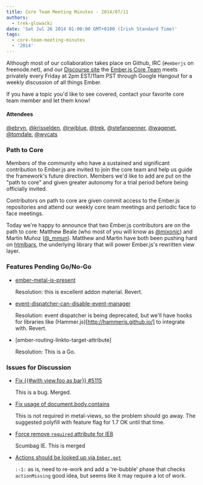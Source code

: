 ```yaml
---
title: Core Team Meeting Minutes - 2014/07/11
authors:
  - trek-glowacki
date: 'Sat Jul 26 2014 01:00:00 GMT+0100 (Irish Standard Time)'
tags:
  - core-team-meeting-minutes
  - '2014'
---
```



Although most of our collaboration takes place on Github, IRC
(`#emberjs` on freenode.net), and our [Discourse site](http://discuss.emberjs.com/)
the [Ember.js Core Team](/team) meets privately every
Friday at 2pm EST/11am PST through Google Hangout for a weekly
discussion of all things Ember.

If you have a topic you'd like to see covered, contact your favorite
core team member and let them know!

#### Attendees

<!--   [@ebryn](https://twitter.com/ebryn),
  [@krisselden](https://twitter.com/krisselden),
  [@machty](https://twitter.com/machty),
  [@rwjblue](https://twitter.com/rwjblue),
  [@trek](https://twitter.com/trek),
  [@stefanpenner](https://twitter.com/stefanpenner),
  [@wagenet](https://twitter.com/wagenet),
  [@tomdale](https://twitter.com/tomdale),
  [@wifelette](https://twitter.com/wifelette),
  [@wycats](https://twitter.com/wycats) -->

[@ebryn](https://twitter.com/ebryn),
[@krisselden](https://twitter.com/krisselden),
[@rwjblue](https://twitter.com/rwjblue),
[@trek](https://twitter.com/trek),
[@stefanpenner](https://twitter.com/stefanpenner),
[@wagenet](https://twitter.com/wagenet),
[@tomdale](https://twitter.com/tomdale),
[@wycats](https://twitter.com/wycats)

### Path to Core
Members of the community who have a sustained and significant contribution to
Ember.js are invited to join the core team and help us guide the framework's
future direction. Members we'd like to add are put on the "path to core" and
given greater autonomy for a trial period before being officially invited.

Contributors on path to core are given commit access to the Ember.js
repositories and attend our weekly core team meetings and periodic
face to face meetings.

Today we're happy to announce that two Ember.js contributors are on the path
to core: Matthew Beale (who most of you will know as
[@mixonic](https://twitter.com/mixonic)) and Martin Mu&ntilde;oz
([@_mmun](https://twitter.com/_mmun)). Matthew and Martin have both been
pushing hard on [htmlbars](https://github.com/tildeio/htmlbars), the
underlying library that will power Ember.js's rewritten view layer.


### Features Pending Go/No-Go

   * [ember-metal-is-present](https://github.com/emberjs/ember.js/pull/5136)

      Resolution: this is excellent addon material. Revert.

   * [event-dispatcher-can-disable-event-manager](https://github.com/emberjs/ember.js/pull/5116)

      Resolution: event dispatcher is being deprecated, but we'll have hooks for
                  libraries like (Hammer.js)[http://hammerjs.github.io/] to
                  integrate with. Revert.

   * [ember-routing-linkto-target-attribute]

      Resolution: This is a Go.

### Issues for Discussion

  * [Fix {{#with view.foo as bar}} #5115](https://github.com/emberjs/ember.js/pull/5115)

    This is a bug. Merged.

  * [Fix usage of document.body.contains](https://github.com/emberjs/ember.js/pull/5089)

    This is not required in metal-views, so the problem should go away. The suggested
    polyfill with feature flag for 1.7 OK until that time.

  * [Force remove `required` attribute for IE8](https://github.com/emberjs/ember.js/pull/4936)

    Scumbag IE. This is merged

  * [Actions should be looked up via `Ember.get`](https://github.com/emberjs/ember.js/pull/4920)

    `:-1:` as is, need to re-work and add a 're-bubble' phase that checks `actionMissing`
    good idea, but seems like it may require a lot of work.

